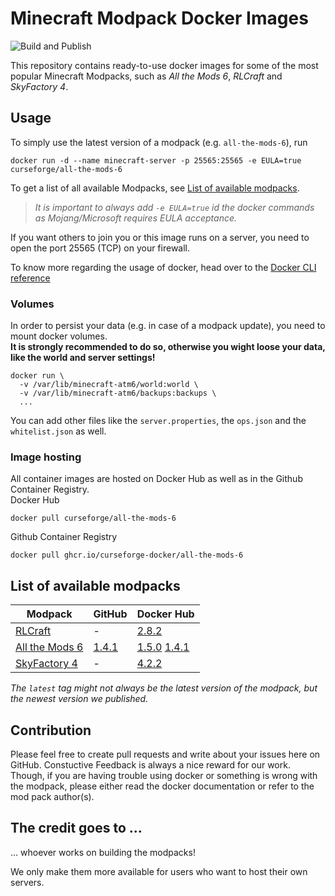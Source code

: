 # Minecraft Modpack Docker Images

![Build and Publish](https://github.com/curseforge-docker/modpack-servers/workflows/Build%20and%20Publish/badge.svg)
  
This repository contains ready-to-use docker images for some of the most popular Minecraft Modpacks, such as _All the Mods 6_, _RLCraft_ and _SkyFactory 4_.

## Usage

To simply use the latest version of a modpack (e.g. `all-the-mods-6`), run
```console
docker run -d --name minecraft-server -p 25565:25565 -e EULA=true curseforge/all-the-mods-6
```
To get a list of all available Modpacks, see [List of available modpacks](#list-of-available-modpacks).

> _It is important to always add `-e EULA=true` id the docker commands as Mojang/Microsoft requires EULA acceptance._

If you want others to join you or this image runs on a server, you need to open the port 25565 (TCP) on your firewall.

To know more regarding the usage of docker, head over to the [Docker CLI reference](https://docs.docker.com/engine/reference/commandline/docker/)

### Volumes

In order to persist your data (e.g. in case of a modpack update), you need to mount docker volumes.  
__It is strongly recommended to do so, otherwise you wight loose your data, like the world and server settings!__

```console
docker run \
  -v /var/lib/minecraft-atm6/world:world \
  -v /var/lib/minecraft-atm6/backups:backups \
  ...
```

You can add other files like the `server.properties`, the `ops.json` and the `whitelist.json` as well.

### Image hosting

All container images are hosted on Docker Hub as well as in the Github Container Registry.  
Docker Hub
```console
docker pull curseforge/all-the-mods-6
```
Github Container Registry
```console
docker pull ghcr.io/curseforge-docker/all-the-mods-6
```
## List of available modpacks
| Modpack                                                                             | GitHub                                                                                       | Docker Hub
| ----------------------------------------------------------------------------------- | -------------------------------------------------------------------------------------------- | -------------------------------------------------------------------------------------------------------------------------------------------------------------------------------------------------------------------------------------------------------------------------------------------------------------------------------------------
| [RLCraft](https://www.curseforge.com/minecraft/modpacks/rlcraft)                    | -                                                                                            | [2.8.2](https://hub.docker.com/layers/curseforge/rlcraft/2.8.2/images/sha256-fa373662ba8f731509f50e6a3e29cc9340f7f3cf2e3fa5337c9e6277ca1fab57?context=explore)
| [All the Mods 6](https://www.curseforge.com/minecraft/modpacks/all-the-mods-6)      | [1.4.1](https://github.com/orgs/curseforge-docker/packages/container/all-the-mods-6/1142098) | [1.5.0](https://hub.docker.com/layers/curseforge/all-the-mods-6/1.5.0/images/sha256-4f8cad9873af452757d6f07203b7af6e951ce60bd6a59e4c0f5572aba962d8e3?context=explore) [1.4.1](https://hub.docker.com/layers/curseforge/all-the-mods-6/1.4.1/images/sha256-cd5d74dfb422fadec278fc45074603634879c97b7a9ab8e3474cf3939a027b21?context=explore)
| [SkyFactory 4](https://www.curseforge.com/minecraft/modpacks/skyfactory-4)          | -                                                                                            | [4.2.2](https://hub.docker.com/layers/curseforge/skyfactory-4/4.2.2/images/sha256-713c867f5b4b8ca50fe8a567f6dee85a943b7fcae32efe9d0bb3c1042e38c87f?context=explore)

_The `latest` tag might not always be the latest version of the modpack, but the newest version we published._

## Contribution

Please feel free to create pull requests and write about your issues here on GitHub. Constuctive Feedback is always a nice reward for our work. Though, if you are having trouble using docker or something is wrong with the modpack, please either read the docker documentation or refer to the mod pack author(s).

## The credit goes to ...

... whoever works on building the modpacks!

We only make them more available for users who want to host their own servers.
